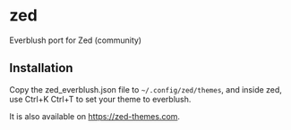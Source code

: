 # zed
Everblush port for Zed (community)

## Installation
Copy the zed_everblush.json file to `~/.config/zed/themes`, and inside zed, use Ctrl+K Ctrl+T to set your theme to everblush.

It is also available on https://zed-themes.com.
